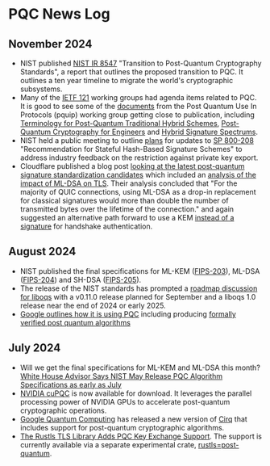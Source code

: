 # PQC News Log

## November 2024

- NIST published [NIST IR 8547](https://csrc.nist.gov/pubs/ir/8547/ipd) "Transition to Post-Quantum Cryptography Standards", a report that outlines the proposed transition to PQC. It outlines a ten year timeline to migrate the world's cryptographic subsystems.
- Many of the [IETF 121](https://www.ietf.org/meeting/121/) working groups had agenda items related to PQC. It is good to see some of the [documents](https://datatracker.ietf.org/wg/pquip/documents/) from the Post Quantum Use In Protocols (pquip) working group getting close to publication, including [Terminology for Post-Quantum Traditional Hybrid Schemes](https://datatracker.ietf.org/doc/draft-ietf-pquip-pqt-hybrid-terminology/), [Post-Quantum Cryptography for Engineers](https://datatracker.ietf.org/doc/draft-ietf-pquip-pqc-engineers/) and [Hybrid Signature Spectrums](https://datatracker.ietf.org/doc/draft-ietf-pquip-hybrid-signature-spectrums/).
- NIST held a public meeting to outline [plans](https://csrc.nist.gov/Projects/stateful-hash-based-signatures/presentations) for updates to [SP 800-208](https://csrc.nist.gov/pubs/sp/800/208/final) "Recommendation for Stateful Hash-Based Signature Schemes" to address industry feedback on the restriction against private key export.
- Cloudflare published a blog post [looking at the latest post-quantum signature standardization candidates](https://blog.cloudflare.com/another-look-at-pq-signatures/) which included an [analysis of the impact of ML-DSA on TLS](https://blog.cloudflare.com/another-look-at-pq-signatures/#how-many-added-bytes-are-too-many-for-tls). Their analysis concluded that "For the majority of QUIC connections, using ML-DSA as a drop-in replacement for classical signatures would more than double the number of transmitted bytes over the lifetime of the connection." and again suggested an alternative path forward to use a KEM [instead of a signature](https://kemtls.org/) for handshake authentication.

## August 2024

- NIST published the final specifications for ML-KEM ([FIPS-203](https://csrc.nist.gov/pubs/fips/203/final)), ML-DSA ([FIPS-204](https://csrc.nist.gov/pubs/fips/204/final)) and SH-DSA ([FIPS-205](https://csrc.nist.gov/pubs/fips/205/final)).
- The release of the NIST standards has prompted a [roadmap discussion for liboqs](https://github.com/orgs/open-quantum-safe/discussions/1892) with a v0.11.0 release planned for September and a liboqs 1.0 release near the end of 2024 or early 2025.
- [Google outlines how it is using PQC](https://security.googleblog.com/2024/08/post-quantum-cryptography-standards.html) including producing [formally verified post quantum algorithms](https://bughunters.google.com/blog/6038863069184000/formally-verified-post-quantum-algorithms)

## July 2024

- Will we get the final specifications for ML-KEM and ML-DSA this month? [White House Advisor Says NIST May Release PQC Algorithm Specifications as early as July](https://thequantuminsider.com/2024/05/24/white-house-advisor-says-nist-to-release-post-quantum-cryptographic-algorithms-in-coming-weeks/)
- [NVIDIA cuPQC](https://developer.nvidia.com/cuPQC) is now available for download. It leverages the parallel processing power of NVIDIA GPUs to accelerate post-quantum cryptographic operations.
- [Google Quantum Computing](https://quantumai.google) has released a new version of [Cirq](https://quantumai.google/cirq) that includes support for post-quantum cryptographic algorithms.
- [The Rustls TLS Library Adds PQC Key Exchange Support](https://www.memorysafety.org/blog/pq-key-exchange/). The support is currently available via a separate experimental crate, [rustls=post-quantum](https://crates.io/crates/rustls-post-quantum).

